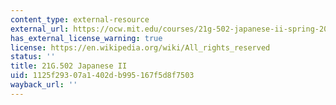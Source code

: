 ```yaml
---
content_type: external-resource
external_url: https://ocw.mit.edu/courses/21g-502-japanese-ii-spring-2020/
has_external_license_warning: true
license: https://en.wikipedia.org/wiki/All_rights_reserved
status: ''
title: 21G.502 Japanese II
uid: 1125f293-07a1-402d-b995-167f5d8f7503
wayback_url: ''
---
```

